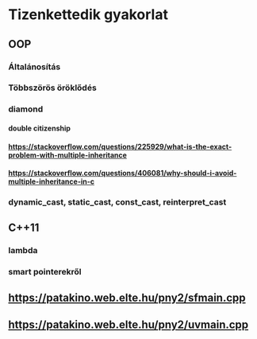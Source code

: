 # Tizenkettedik gyakorlat

## OOP

### Általánosítás
### Többszörös öröklődés

### diamond
#### double citizenship
#### https://stackoverflow.com/questions/225929/what-is-the-exact-problem-with-multiple-inheritance
#### https://stackoverflow.com/questions/406081/why-should-i-avoid-multiple-inheritance-in-c

### dynamic_cast, static_cast, const_cast, reinterpret_cast

## C++11
### lambda
### smart pointerekről

## https://patakino.web.elte.hu/pny2/sfmain.cpp
## https://patakino.web.elte.hu/pny2/uvmain.cpp
